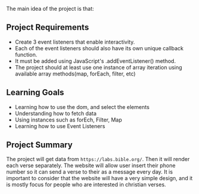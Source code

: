 The main idea of the project is that:

## Project Requirements

- Create 3 event listeners that enable interactivity. 
- Each of the event listeners should also have its own unique callback function.
- It must be added using JavaScript's .addEventListener() method. 
- The project should at least use one instance of array iteration using available array methods(map, forEach, filter, etc)

## Learning Goals

- Learning how to use the dom, and select the elements
- Understanding how to fetch data 
- Using instances such as forEch, Filter, Map
- Learning how to use Event Listeners 

## Project Summary

The project will get data from `https://labs.bible.org/`. Then it will render each verse separately. 
The website will allow user insert their phone number so it can send a verse to their as a message every day.
It is important to consider that the website will have a very simple design, and it is mostly focus for people
who are interested in christian verses.
